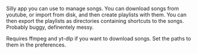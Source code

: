 Silly app you can use to manage songs. You can download songs from youtube, or import from disk, and then create playlists with them. You can then export the playlists as directories containing shortcuts to the songs.
Probably buggy, definentely messy.

Requires ffmpeg and yt-dlp if you want to download songs. Set the paths to them in the preferences.
